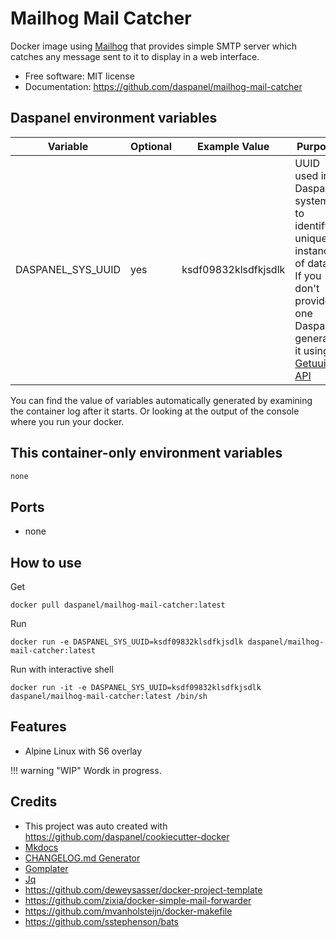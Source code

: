 
# Mailhog Mail Catcher

Docker image using [Mailhog](https://github.com/hairyhenderson/gomplate) that 
provides simple SMTP server which catches any message sent to it to display in a web interface.

* Free software: MIT license
* Documentation: https://github.com/daspanel/mailhog-mail-catcher

## Daspanel environment variables
| Variable | Optional      | Example Value | Purpose
|----------|---------------|---------------|---------------|
| DASPANEL_SYS_UUID | yes | ksdf09832klsdfkjsdlk | UUID used in Daspanel system to identify a unique instance of data. If you don't provide one Daspanel generate it using [Getuuid API](https://9jzojg54n7.execute-api.us-east-1.amazonaws.com/v1/uuid)|

You can find the value of variables automatically generated by examining the 
container log after it starts. Or looking at the output of the console where 
you run your docker.

## This container-only environment variables
```bash
none
```
## Ports
* none

## How to use
Get
```shell
docker pull daspanel/mailhog-mail-catcher:latest
```

Run
```shell
docker run -e DASPANEL_SYS_UUID=ksdf09832klsdfkjsdlk daspanel/mailhog-mail-catcher:latest
```

Run with interactive shell 
```shell
docker run -it -e DASPANEL_SYS_UUID=ksdf09832klsdfkjsdlk daspanel/mailhog-mail-catcher:latest /bin/sh
```

## Features

* Alpine Linux with S6 overlay

!!! warning "WIP"
    Wordk in progress.

## Credits

* This project was auto created with <https://github.com/daspanel/cookiecutter-docker>
* [Mkdocs](http://www.mkdocs.org/)
* [CHANGELOG.md Generator](https://github.com/mh-cbon/changelog)
* [Gomplater](https://github.com/hairyhenderson/gomplate)
* [Jq](https://stedolan.github.io/jq/)
* <https://github.com/deweysasser/docker-project-template>
* <https://github.com/zixia/docker-simple-mail-forwarder>
* <https://github.com/mvanholsteijn/docker-makefile>
* <https://github.com/sstephenson/bats>


